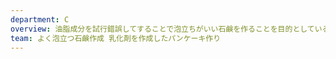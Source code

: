 ```yaml
---
department: C
overview: 油脂成分を試行錯誤してすることで泡立ちがいい石鹸を作ることを目的としている 乳化剤の気泡効果を利用してふくらみのあ...
team: よく泡立つ石鹸作成 乳化剤を作成したパンケーキ作り
---
```

